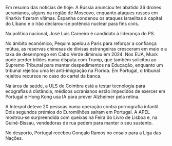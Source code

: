 Em resumo das notícias de hoje: A Rússia anunciou ter abatido 36 drones ucranianos, alguns na região de Moscovo, enquanto ataques russos em Kharkiv fizeram vítimas. Espanha condenou os ataques israelitas à capital do Líbano e o Irão declarou-se potência nuclear para fins civis.

Na política nacional, José Luís Carneiro é candidato à liderança do PS.

No âmbito económico, Pequim apelou a Paris para reforçar a confiança mútua, as reservas chinesas de divisas estrangeiras cresceram em maio e a taxa de desemprego em Cabo Verde diminuiu em 2024. Nos EUA, Musk pode perder biliões numa disputa com Trump, que também solicitou ao Supremo Tribunal para manter despedimentos na Educação, enquanto um tribunal rejeitou uma lei anti-imigração na Florida. Em Portugal, o tribunal rejeitou recursos no caso do cartel da banca.

Na área da saúde, a ULS de Coimbra está a testar tecnologia para ecografias à distância, médicos ucranianos estão impedidos de exercer em Portugal e Hong Kong usa IA para prever Alzheimer pela retina.

A Interpol deteve 20 pessoas numa operação contra pornografia infantil. Dois segundos prémios do Euromilhões saíram em Portugal. A APEL mostrou-se surpreendida com queixas na Feira do Livro de Lisboa e, na Guiné-Bissau, vendedoras de rua pedem para manter o seu sustento.

No desporto, Portugal recebeu Gonçalo Ramos no ensaio para a Liga das Nações.